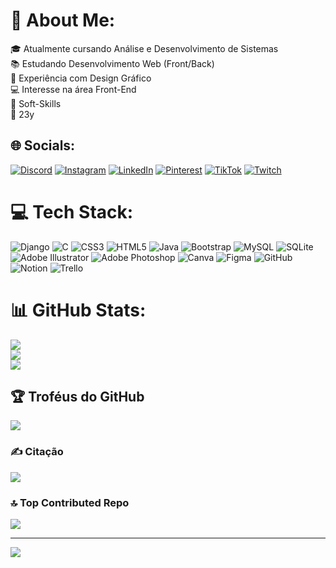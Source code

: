 # 💫 About Me:
🎓 Atualmente cursando Análise e Desenvolvimento de Sistemas<br>📚 Estudando Desenvolvimento Web (Front/Back)<br>🎨 Experiência com Design Gráfico<br>💻 Interesse na área Front-End<br>📢 Soft-Skills<br>🧿 23y<br>


## 🌐 Socials:
[![Discord](https://img.shields.io/badge/Discord-%237289DA.svg?logo=discord&logoColor=white)](https://discord.gg/felipemarinho.) [![Instagram](https://img.shields.io/badge/Instagram-%23E4405F.svg?logo=Instagram&logoColor=white)](https://instagram.com/marola.y2k) [![LinkedIn](https://img.shields.io/badge/LinkedIn-%230077B5.svg?logo=linkedin&logoColor=white)](https://linkedin.com/in/felipe-marinho-03221421a) [![Pinterest](https://img.shields.io/badge/Pinterest-%23E60023.svg?logo=Pinterest&logoColor=white)](https://pinterest.com/felipemarinhodr) [![TikTok](https://img.shields.io/badge/TikTok-%23000000.svg?logo=TikTok&logoColor=white)](https://tiktok.com/@@eomarola) [![Twitch](https://img.shields.io/badge/Twitch-%239146FF.svg?logo=Twitch&logoColor=white)](https://twitch.tv/eceteral) 

# 💻 Tech Stack:
![Django](https://img.shields.io/badge/django-%23092E20.svg?style=for-the-badge&logo=django&logoColor=white) ![C](https://img.shields.io/badge/c-%2300599C.svg?style=for-the-badge&logo=c&logoColor=white) ![CSS3](https://img.shields.io/badge/css3-%231572B6.svg?style=for-the-badge&logo=css3&logoColor=white) ![HTML5](https://img.shields.io/badge/html5-%23E34F26.svg?style=for-the-badge&logo=html5&logoColor=white) ![Java](https://img.shields.io/badge/java-%23ED8B00.svg?style=for-the-badge&logo=openjdk&logoColor=white) ![Bootstrap](https://img.shields.io/badge/bootstrap-%238511FA.svg?style=for-the-badge&logo=bootstrap&logoColor=white) ![MySQL](https://img.shields.io/badge/mysql-4479A1.svg?style=for-the-badge&logo=mysql&logoColor=white) ![SQLite](https://img.shields.io/badge/sqlite-%2307405e.svg?style=for-the-badge&logo=sqlite&logoColor=white) ![Adobe Illustrator](https://img.shields.io/badge/adobe%20illustrator-%23FF9A00.svg?style=for-the-badge&logo=adobe%20illustrator&logoColor=white) ![Adobe Photoshop](https://img.shields.io/badge/adobe%20photoshop-%2331A8FF.svg?style=for-the-badge&logo=adobe%20photoshop&logoColor=white) ![Canva](https://img.shields.io/badge/Canva-%2300C4CC.svg?style=for-the-badge&logo=Canva&logoColor=white) ![Figma](https://img.shields.io/badge/figma-%23F24E1E.svg?style=for-the-badge&logo=figma&logoColor=white) ![GitHub](https://img.shields.io/badge/github-%23121011.svg?style=for-the-badge&logo=github&logoColor=white) ![Notion](https://img.shields.io/badge/Notion-%23000000.svg?style=for-the-badge&logo=notion&logoColor=white) ![Trello](https://img.shields.io/badge/Trello-%23026AA7.svg?style=for-the-badge&logo=Trello&logoColor=white)
# 📊 GitHub Stats:
![](https://github-readme-stats.vercel.app/api?username=FelipeMaD&theme=gotham&hide_border=true&include_all_commits=false&count_private=true)<br/>
![](https://github-readme-streak-stats.herokuapp.com/?user=FelipeMaD&theme=gotham&hide_border=true)<br/>
![](https://github-readme-stats.vercel.app/api/top-langs/?username=FelipeMaD&theme=gotham&hide_border=true&include_all_commits=false&count_private=true&layout=compact)

## 🏆 Troféus do GitHub
![](https://github-profile-trophy.vercel.app/?username=FelipeMaD&theme=onestar&no-frame=true&no-bg=false&margin-w=4)

### ✍️ Citação
![](https://quotes-github-readme.vercel.app/api?type=horizontal&theme=radical)

### 🔝 Top Contributed Repo
![](https://github-contributor-stats.vercel.app/api?username=FelipeMaD&limit=5&theme=algolia&combine_all_yearly_contributions=true)

---
[![](https://visitcount.itsvg.in/api?id=FelipeMaD&icon=1&color=1)](https://visitcount.itsvg.in)

<!-- Proudly created with GPRM ( https://gprm.itsvg.in ) -->
